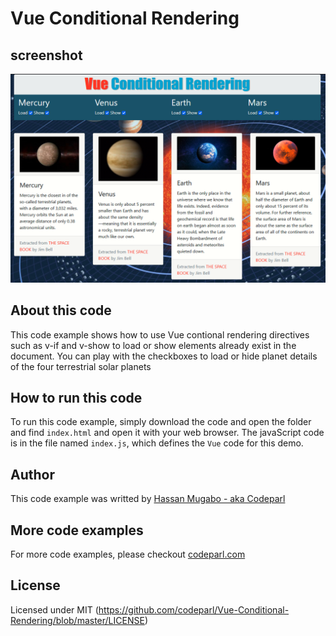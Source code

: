 # Vue Conditional Rendering

## screenshot

![screenshot](screenshot.png)

## About this code

This code example shows how to use Vue contional rendering directives such as v-if and  v-show to load or show elements already exist in the document.
You can play with the checkboxes to load or hide planet details of the four
terrestrial solar planets

## How to run this code

To run this code example, simply download the code and open the folder and find `index.html` and open it with your web browser. The javaScript code is in the file named `index.js`, which defines the  `Vue` code for this demo.

## Author

This code example was writted by [Hassan Mugabo - aka Codeparl](https://github.com/codeparl)

## More code examples

For more code examples, please checkout [codeparl.com](https://codeparl.com)

## License

Licensed under MIT (https://github.com/codeparl/Vue-Conditional-Rendering/blob/master/LICENSE)